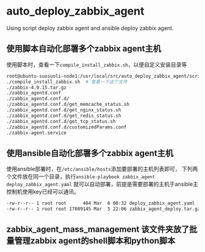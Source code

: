 # auto_deploy_zabbix_agent

Using script deploy zabbix agent and ansible deploy zabbix agent.

## 使用脚本自动化部署多个zabbix agent主机

使用脚本时，查看一下`compile_install_zabbix.sh`，以便自定义安装目录等

```bash
root@ubuntu-suosuoli-node1:/usr/local/src/auto_deploy_zabbix_agent/script_deploy_zabbix_agent# tar -tf zabbix_agent_deploy.tar.gz 
./compile_install_zabbix.sh  # 查看一下这个文件
./zabbix-4.0.15.tar.gz
./zabbix_agentd.conf
./zabbix_agentd.conf.d/
./zabbix_agentd.conf.d/get_memcache_status.sh
./zabbix_agentd.conf.d/get_nginx_status.sh
./zabbix_agentd.conf.d/get_redis_status.sh
./zabbix_agentd.conf.d/get_tcp_status.sh
./zabbix_agentd.conf.d/customizedParams.conf
./zabbix-agent.service
```

## 使用ansible自动化部署多个zabbix agent主机

使用ansible部署时，在`/etc/ansible/hosts`添加要部署的主机列表即可，
下列两个文件放在同一个目录，执行`ansible-playbook zabbix_agent deploy_zabbix_agent.yaml`
就可以自动部署，前提是需要部署的主机于ansible主控制机使用key已经可以通讯。

```bash
-rw-r--r-- 1 root root      404 Mar  6 00:32 deploy_zabbix_agent.yaml
-rw-r--r-- 1 root root 17089145 Mar  5 22:06 zabbix_agent_deploy.tar.gz
```

## zabbix_agent_mass_management 该文件夹放了批量管理zabbix agent的shell脚本和python脚本
